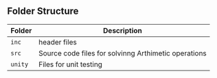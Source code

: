 
## Folder Structure
Folder        | Description
--------------| ----------------------------------------------
`inc`         |  header files
`src`         | Source code files for solvinng Arthimetic operations
`unity`        | Files for unit testing

